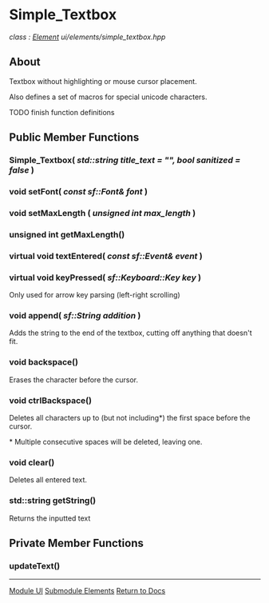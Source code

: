 # Simple_Textbox
*class : [Element](element.md)*
*ui/elements/simple_textbox.hpp*

## About
Textbox without highlighting or mouse cursor placement.

Also defines a set of macros for special unicode characters.

TODO finish function definitions

## Public Member Functions

### Simple_Textbox( *std::string title_text = "", bool sanitized = false* )

### void setFont( *const sf::Font& font* )

### void setMaxLength ( *unsigned int max_length* )

### unsigned int getMaxLength()

### virtual void textEntered( *const sf::Event& event* )

### virtual void keyPressed( *sf::Keyboard::Key key* )
Only used for arrow key parsing (left-right scrolling)

### void append( *sf::String addition* )
Adds the string to the end of the textbox, cutting off anything that doesn't fit.

### void backspace()
Erases the character before the cursor.

### void ctrlBackspace()
Deletes all characters up to (but not including\*) the first space before the cursor.

\* Multiple consecutive spaces will be deleted, leaving one.

### void clear()
Deletes all entered text.

### std::string getString()
Returns the inputted text

## Private Member Functions

### updateText()

---

[Module UI](../ui.md)
[Submodule Elements](elements.md)
[Return to Docs](../../docs.md)